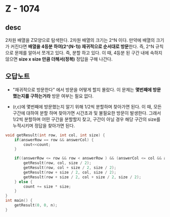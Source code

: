 # Z - 1074

## desc

2차원 배열을 Z모양으로 탐색한다. 2차원 배열의 크기는 2^N 이다. 만약에 배열의 크기가 커진다면 **배열을 4등분 하여(2^(N-1)) 재귀적으로 순서대로 방문**한다. 즉, 2^N 규칙으로 문제를 알아서 쪼개고 있다. 즉, 분할 하고 있다. 이 때, 4등분 된 구간 내에 속하지 않으면 **size x size 만큼 더해서(정복)** 정답을 구해 나간다.

## 오답노트

- "재귀적으로 방문한다" 에서 방문을 어떻게 할지 몰랐다. 이 문제는 **몇번째에 방문 했는지를 구하는거라** 방문 여부는 필요 없다. 

- (r,c)에 몇번째에 방문했는지 알기 위해 1/2씩 분할하며 찾아가면 된다. 이 때, 모든 구간에 대하여 분할 하며 찾아가면 시간초과 및 불필요한 방문이 발생한다. 그래서 1/2씩 분할하며 어떤 구간을 분할할지 찾고, 구간이 아닐 경우 해당 구간의 size를 누적시키며 정답을 찾아가면 된다.

```C
void getResult(int row, int col, int size) {
    if(answerRow == row && answerCol) {
        cout<<count;
    }

    if((answerRow <= row && row < answerRow ) && (answerCol <= col && answerCol < col)) {
        getResult(row, col, size / 2);
        getResult(row, col + size / 2, size / 2);
        getResult(row + size / 2, col, size / 2);
        getResult(row + size / 2, col + size / 2, size / 2);
    } else {
        count += size * size;
    }
}
int main() {
    getResult(0, 0, n);
}
```
